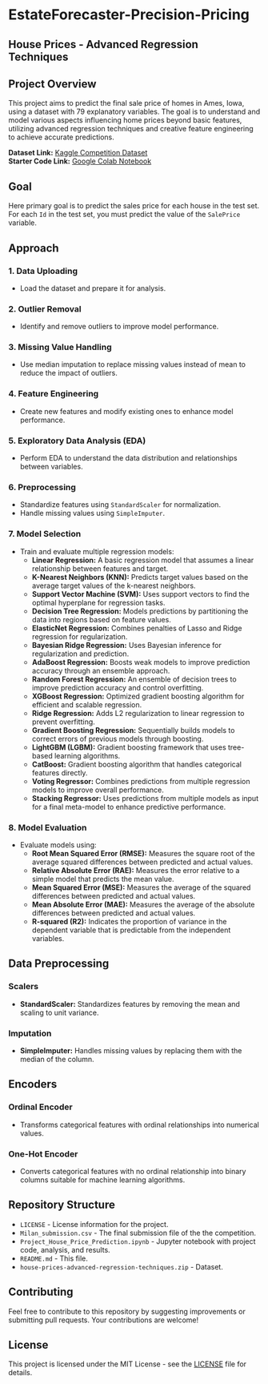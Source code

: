 # EstateForecaster-Precision-Pricing
## House Prices - Advanced Regression Techniques

## Project Overview

This project aims to predict the final sale price of homes in Ames, Iowa, using a dataset with 79 explanatory variables. The goal is to understand and model various aspects influencing home prices beyond basic features, utilizing advanced regression techniques and creative feature engineering to achieve accurate predictions.

**Dataset Link:** [Kaggle Competition Dataset](https://www.kaggle.com/competitions/house-prices-advanced-regression-techniques/overview)  
**Starter Code Link:** [Google Colab Notebook](https://colab.research.google.com/drive/1eMQwJMTU9W_UtzHBLWX-tcNw6bcg_bSe#scrollTo=6PA13VhO6O5q)

## Goal

Here primary goal is to predict the sales price for each house in the test set. For each `Id` in the test set, you must predict the value of the `SalePrice` variable.

## Approach

### 1. Data Uploading
- Load the dataset and prepare it for analysis.

### 2. Outlier Removal
- Identify and remove outliers to improve model performance.

### 3. Missing Value Handling
- Use median imputation to replace missing values instead of mean to reduce the impact of outliers.

### 4. Feature Engineering
- Create new features and modify existing ones to enhance model performance.

### 5. Exploratory Data Analysis (EDA)
- Perform EDA to understand the data distribution and relationships between variables.

### 6. Preprocessing
- Standardize features using `StandardScaler` for normalization.
- Handle missing values using `SimpleImputer`.

### 7. Model Selection
- Train and evaluate multiple regression models:
  - **Linear Regression:** A basic regression model that assumes a linear relationship between features and target.
  - **K-Nearest Neighbors (KNN):** Predicts target values based on the average target values of the k-nearest neighbors.
  - **Support Vector Machine (SVM):** Uses support vectors to find the optimal hyperplane for regression tasks.
  - **Decision Tree Regression:** Models predictions by partitioning the data into regions based on feature values.
  - **ElasticNet Regression:** Combines penalties of Lasso and Ridge regression for regularization.
  - **Bayesian Ridge Regression:** Uses Bayesian inference for regularization and prediction.
  - **AdaBoost Regression:** Boosts weak models to improve prediction accuracy through an ensemble approach.
  - **Random Forest Regression:** An ensemble of decision trees to improve prediction accuracy and control overfitting.
  - **XGBoost Regression:** Optimized gradient boosting algorithm for efficient and scalable regression.
  - **Ridge Regression:** Adds L2 regularization to linear regression to prevent overfitting.
  - **Gradient Boosting Regression:** Sequentially builds models to correct errors of previous models through boosting.
  - **LightGBM (LGBM):** Gradient boosting framework that uses tree-based learning algorithms.
  - **CatBoost:** Gradient boosting algorithm that handles categorical features directly.
  - **Voting Regressor:** Combines predictions from multiple regression models to improve overall performance.
  - **Stacking Regressor:** Uses predictions from multiple models as input for a final meta-model to enhance predictive performance.

### 8. Model Evaluation
- Evaluate models using:
  - **Root Mean Squared Error (RMSE):** Measures the square root of the average squared differences between predicted and actual values.
  - **Relative Absolute Error (RAE):** Measures the error relative to a simple model that predicts the mean value.
  - **Mean Squared Error (MSE):** Measures the average of the squared differences between predicted and actual values.
  - **Mean Absolute Error (MAE):** Measures the average of the absolute differences between predicted and actual values.
  - **R-squared (R2):** Indicates the proportion of variance in the dependent variable that is predictable from the independent variables.

## Data Preprocessing

### Scalers
- **StandardScaler:** Standardizes features by removing the mean and scaling to unit variance.

### Imputation
- **SimpleImputer:** Handles missing values by replacing them with the median of the column.

## Encoders

### Ordinal Encoder
- Transforms categorical features with ordinal relationships into numerical values.

### One-Hot Encoder
- Converts categorical features with no ordinal relationship into binary columns suitable for machine learning algorithms.

## Repository Structure

- `LICENSE` - License information for the project.
- `Milan_submission.csv` - The final submission file of the the competition.
- `Project_House_Price_Prediction.ipynb` - Jupyter notebook with project code, analysis, and results.
- `README.md` - This file.
- `house-prices-advanced-regression-techniques.zip` - Dataset.

## Contributing

Feel free to contribute to this repository by suggesting improvements or submitting pull requests. Your contributions are welcome!

## License

This project is licensed under the MIT License - see the [LICENSE](LICENSE) file for details.
